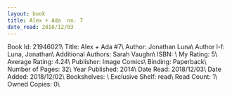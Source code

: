 ```yaml
---
layout: book
title: Alex + Ada  no. 7
date_read: 2018/12/03
---
```


Book Id: 21946021\ 
Title: Alex + Ada #7\ 
Author: Jonathan Luna\ 
Author l-f: Luna, Jonathan\ 
Additional Authors: Sarah Vaughn\ 
ISBN: \ 
My Rating: 5\ 
Average Rating: 4.24\ 
Publisher: Image Comics\ 
Binding: Paperback\ 
Number of Pages: 32\ 
Year Published: 2014\ 
Date Read: 2018/12/03\ 
Date Added: 2018/12/02\ 
Bookshelves: \ 
Exclusive Shelf: read\ 
Read Count: 1\ 
Owned Copies: 0\ 

